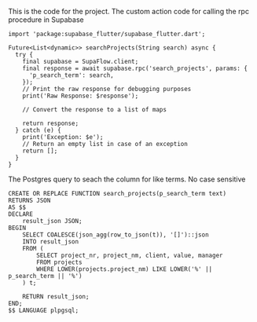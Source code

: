 This is the code for the project.
The custom action code for calling the rpc procedure in Supabase

```
import 'package:supabase_flutter/supabase_flutter.dart';

Future<List<dynamic>> searchProjects(String search) async {
  try {
    final supabase = SupaFlow.client;
    final response = await supabase.rpc('search_projects', params: {
      'p_search_term': search,
    });
    // Print the raw response for debugging purposes
    print('Raw Response: $response');

    // Convert the response to a list of maps

    return response;
  } catch (e) {
    print('Exception: $e');
    // Return an empty list in case of an exception
    return [];
  }
}
```

The Postgres query to  seach the column for like terms. No case sensitive

```
CREATE OR REPLACE FUNCTION search_projects(p_search_term text)
RETURNS JSON
AS $$
DECLARE
    result_json JSON;
BEGIN
    SELECT COALESCE(json_agg(row_to_json(t)), '[]')::json
    INTO result_json
    FROM (
        SELECT project_nr, project_nm, client, value, manager
        FROM projects
        WHERE LOWER(projects.project_nm) LIKE LOWER('%' || p_search_term || '%')
    ) t;

    RETURN result_json;
END;
$$ LANGUAGE plpgsql;
```
